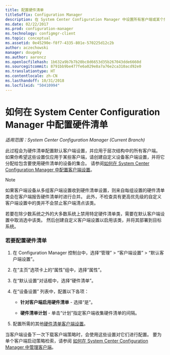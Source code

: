 ```yaml
---
title: 配置硬件清单
titleSuffix: Configuration Manager
description: 在 System Center Configuration Manager 中设置所有客户端或某个集合的硬件清单。
ms.date: 02/22/2017
ms.prod: configuration-manager
ms.technology: configmgr-client
ms.topic: conceptual
ms.assetid: 0e45290e-f8f7-4335-801e-570225d12c2b
author: aczechowski
manager: dougeby
ms.author: aaroncz
ms.openlocfilehash: 1b632a9b7b7b20bc8d6653d35b267043dde6660d
ms.sourcegitcommit: 8791bb9be477fe6a029e8a7a76e2ca310acd92e0
ms.translationtype: HT
ms.contentlocale: zh-CN
ms.lasthandoff: 10/31/2018
ms.locfileid: "50410994"
---
```

# <a name="how-to-configure-hardware-inventory-in-system-center-configuration-manager"></a>如何在 System Center Configuration Manager 中配置硬件清单

*适用范围：System Center Configuration Manager (Current Branch)*

此过程会为硬件清单配置默认客户端设置，并应用于层次结构中的所有客户端。 如果你希望这些设置仅应用于某些客户端，请创建自定义设备客户端设置，并将它分配给包含要使用硬件清单的设备的集合。 请参阅[如何在 System Center Configuration Manager 中配置客户端设置](../../../../core/clients/deploy/configure-client-settings.md)。  

> [!NOTE]  
>  如果客户端设备从多组客户端设置收到硬件清单设置，则来自每组设置的硬件清单类会在客户端报告硬件清单时进行合并。 此外，不检查具有更高优先级的自定义客户端设置中的类并不会禁止客户端清点该类。 

若要在除少数系统之外的大多数系统上禁用特定硬件清单类，需要在默认客户端设置中取消选中该类。 然后创建自定义客户端设置以启用该类，并将其部署到目标系统。


### <a name="to-configure-hardware-inventory"></a>若要配置硬件清单  

1.  在 Configuration Manager 控制台中，选择“管理” > “客户端设置” > “默认客户端设置”。  

4.  在“主页”选项卡上的“属性”组中，选择“属性”。  

5.  在“默认设置”对话框中，选择“硬件清单”。  

6.  在“设备设置”  列表中，配置以下各项：  

    -   **针对客户端启用硬件清单** - 选择“是”。  

    -   **硬件清单计划** - 单击“计划”指定客户端收集硬件清单的间隔。  

7.  配置所需的其他[硬件清单客户端设置](../../../../core/clients/deploy/about-client-settings.md#hardware-inventory)。  

当客户端设备下一次下载客户端策略时，会使用这些设置对它们进行配置。 要为单个客户端启动策略检索，请参阅 [如何在 System Center Configuration Manager 中管理客户端](../../../../core/clients/manage/manage-clients.md)。  
